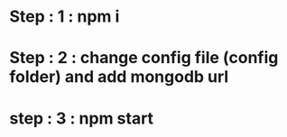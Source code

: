 # Step : 1 : npm i
# Step : 2 : change config file (config folder) and add mongodb url
# step : 3 : npm start 